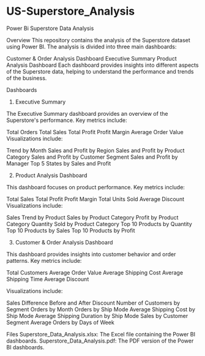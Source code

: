 # US-Superstore_Analysis
Power Bi
Superstore Data Analysis

Overview
This repository contains the analysis of the Superstore dataset using Power BI. The analysis is divided into three main dashboards:

Customer & Order Analysis Dashboard
Executive Summary
Product Analysis Dashboard
Each dashboard provides insights into different aspects of the Superstore data, helping to understand the performance and trends of the business.

Dashboards

1. Executive Summary

The Executive Summary dashboard provides an overview of the Superstore's performance. Key metrics include:

Total Orders
Total Sales
Total Profit
Profit Margin
Average Order Value
Visualizations include:

Trend by Month
Sales and Profit by Region
Sales and Profit by Product Category
Sales and Profit by Customer Segment
Sales and Profit by Manager
Top 5 States by Sales and Profit

2. Product Analysis Dashboard

This dashboard focuses on product performance. Key metrics include:

Total Sales
Total Profit
Profit Margin
Total Units Sold
Average Discount
Visualizations include:

Sales Trend by Product
Sales by Product Category
Profit by Product Category
Quantity Sold by Product Category
Top 10 Products by Quantity
Top 10 Products by Sales
Top 10 Products by Profit

3. Customer & Order Analysis Dashboard

This dashboard provides insights into customer behavior and order patterns. Key metrics include:

Total Customers
Average Order Value
Average Shipping Cost
Average Shipping Time
Average Discount

Visualizations include:

Sales Difference Before and After Discount
Number of Customers by Segment
Orders by Month
Orders by Ship Mode
Average Shipping Cost by Ship Mode
Average Shipping Duration by Ship Mode
Sales by Customer Segment
Average Orders by Days of Week

Files
Superstore_Data_Analysis.xlsx: The Excel file containing the Power BI dashboards.
Superstore_Data_Analysis.pdf: The PDF version of the Power BI dashboards.
